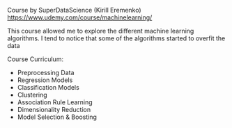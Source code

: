 Course by SuperDataScience (Kirill Eremenko) https://www.udemy.com/course/machinelearning/

This course allowed me to explore the different machine learning algorithms. I tend to notice that some of the algorithms started to overfit the data

Course Curriculum:
 - Preprocessing Data
 - Regression Models
 - Classification Models
 - Clustering
 - Association Rule Learning
 - Dimensionality Reduction
 - Model Selection & Boosting
